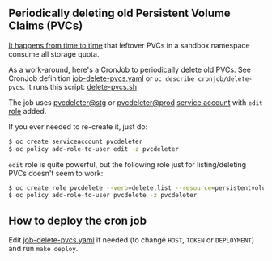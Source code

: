 ## Periodically deleting old Persistent Volume Claims (PVCs)

[It happens from time to time](https://github.com/packit/packit-service/issues/409) that leftover PVCs in a sandbox namespace consume all storage quota.

As a work-around, here's a CronJob to periodically delete old PVCs.
See CronJob definition [job-delete-pvcs.yaml](./job-delete-pvcs.yaml) or `oc describe cronjob/delete-pvcs`.
It runs this script: [delete-pvcs.sh](./delete-pvcs.sh)

The job uses
[pvcdeleter@stg](https://admin-console.pro-eu-west-1.openshift.com/k8s/ns/packit-stg-sandbox/serviceaccounts/pvcdeleter) or
[pvcdeleter@prod](https://admin-console.pro-eu-west-1.openshift.com/k8s/ns/packit-prod-sandbox/serviceaccounts/pvcdeleter)
[service account](https://docs.openshift.com/container-platform/3.11/dev_guide/service_accounts.html)
with `edit` [role](https://docs.openshift.com/container-platform/3.11/admin_guide/manage_rbac.html) added.

If you ever needed to re-create it, just do:

```bash
$ oc create serviceaccount pvcdeleter
$ oc policy add-role-to-user edit -z pvcdeleter
```

`edit` role is quite powerful, but the following role just for listing/deleting PVCs doesn't seem to work:

```bash
$ oc create role pvcdelete --verb=delete,list --resource=persistentvolumeclaims
$ oc policy add-role-to-user pvcdelete -z pvcdeleter
```

## How to deploy the cron job

Edit [job-delete-pvcs.yaml](./job-delete-pvcs.yaml) if needed
(to change `HOST`, `TOKEN` or `DEPLOYMENT`) and run `make deploy`.
